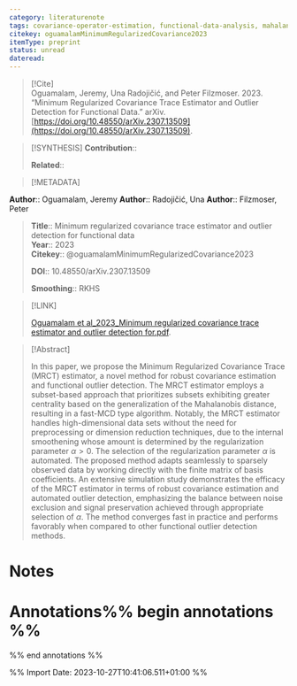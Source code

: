 ```yaml
---
category: literaturenote
tags: covariance-operator-estimation, functional-data-analysis, mahalanobis-distance, outliers-detection
citekey: oguamalamMinimumRegularizedCovariance2023
itemType: preprint
status: unread  
dateread:  
---
```


> [!Cite]  
> Oguamalam, Jeremy, Una Radojičić, and Peter Filzmoser. 2023. “Minimum Regularized Covariance Trace Estimator and Outlier Detection for Functional Data.” arXiv. [https://doi.org/10.48550/arXiv.2307.13509](https://doi.org/10.48550/arXiv.2307.13509).

> [!SYNTHESIS] 
>**Contribution**::
>
>**Related**:: 
>

> [!METADATA]  
>
**Author**:: Oguamalam, Jeremy
**Author**:: Radojičić, Una
**Author**:: Filzmoser, Peter<br>
> **Title**:: Minimum regularized covariance trace estimator and outlier detection for functional data    
> **Year**:: 2023     
> **Citekey**:: @oguamalamMinimumRegularizedCovariance2023    
>    
>    
>     
>    
>    
>     
>    
>**DOI**:: 10.48550/arXiv.2307.13509    
>
>**Smoothing**:: RKHS

> [!LINK] 
>
> [Oguamalam et al_2023_Minimum regularized covariance trace estimator and outlier detection for.pdf](file:///Users/steven/Library/CloudStorage/GoogleDrive-steven.golovkine@ul.ie/My%20Drive/bibliography/arXiv/2023/Oguamalam%20et%20al_2023_Minimum%20regularized%20covariance%20trace%20estimator%20and%20outlier%20detection%20for.pdf).

>[!Abstract]
>
>In this paper, we propose the Minimum Regularized Covariance Trace (MRCT) estimator, a novel method for robust covariance estimation and functional outlier detection. The MRCT estimator employs a subset-based approach that prioritizes subsets exhibiting greater centrality based on the generalization of the Mahalanobis distance, resulting in a fast-MCD type algorithm. Notably, the MRCT estimator handles high-dimensional data sets without the need for preprocessing or dimension reduction techniques, due to the internal smoothening whose amount is determined by the regularization parameter $\alpha > 0$. The selection of the regularization parameter $\alpha$ is automated. The proposed method adapts seamlessly to sparsely observed data by working directly with the finite matrix of basis coefficients. An extensive simulation study demonstrates the efficacy of the MRCT estimator in terms of robust covariance estimation and automated outlier detection, emphasizing the balance between noise exclusion and signal preservation achieved through appropriate selection of $\alpha$. The method converges fast in practice and performs favorably when compared to other functional outlier detection methods.
>>


# Notes<br>
# Annotations%% begin annotations %%  
 
  
%% end annotations %%

%% Import Date: 2023-10-27T10:41:06.511+01:00 %%
